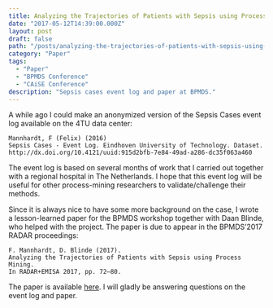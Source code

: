 ```yaml
---
title: Analyzing the Trajectories of Patients with Sepsis using Process Mining
date: "2017-05-12T14:39:00.000Z"
layout: post
draft: false
path: "/posts/analyzing-the-trajectories-of-patients-with-sepsis-using-process-mining/"
category: "Paper"
tags:
  - "Paper"
  - "BPMDS Conference"
  - "CAiSE Conference"
description: "Sepsis cases event log and paper at BPMDS."
---
```


A while ago I could make an anonymized version of the Sepsis Cases event log available on the 4TU data center:

```
Mannhardt, F (Felix) (2016)   
Sepsis Cases - Event Log. Eindhoven University of Technology. Dataset.  
http://dx.doi.org/10.4121/uuid:915d2bfb-7e84-49ad-a286-dc35f063a460
```

The event log is based on several months of work that I carried out together with a regional hospital in The Netherlands. I hope that this event log will be useful for other process-mining researchers to validate/challenge their methods. 

Since it is always nice to have some more background on the case, I wrote a lesson-learned paper for the BPMDS workshop together with Daan Blinde, who helped with the project. The paper is due to appear in the BPMDS’2017 RADAR proceedings:

```
F. Mannhardt, D. Blinde (2017). 
Analyzing the Trajectories of Patients with Sepsis using Process Mining.   
In RADAR+EMISA 2017, pp. 72–80.
```

The paper is available [here](http://ceur-ws.org/Vol-1859/bpmds-08-paper.pdf). I will gladly be answering questions on the event log and paper.
